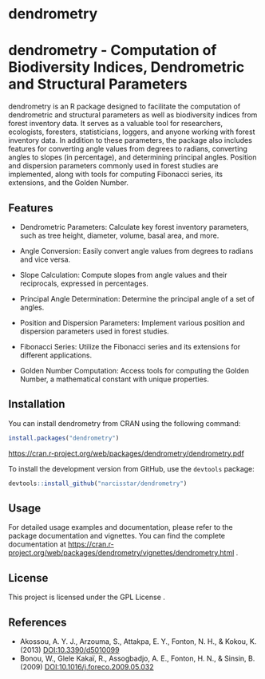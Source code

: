 # dendrometry
# dendrometry - Computation of Biodiversity Indices, Dendrometric and Structural Parameters

dendrometry is an R package designed to facilitate the computation of dendrometric and structural parameters as well as biodiversity indices from forest inventory data. It serves as a valuable tool for researchers, ecologists, foresters, statisticians, loggers, and anyone working with forest inventory data. In addition to these parameters, the package also includes features for converting angle values from degrees to radians, converting angles to slopes (in percentage), and determining principal angles. Position and dispersion parameters commonly used in forest studies are implemented, along with tools for computing Fibonacci series, its extensions, and the Golden Number.

## Features

- Dendrometric Parameters: Calculate key forest inventory parameters, such as tree height, diameter, volume, basal area, and more.

- Angle Conversion: Easily convert angle values from degrees to radians and vice versa.

- Slope Calculation: Compute slopes from angle values and their reciprocals, expressed in percentages.

- Principal Angle Determination: Determine the principal angle of a set of angles.

- Position and Dispersion Parameters: Implement various position and dispersion parameters used in forest studies.

- Fibonacci Series: Utilize the Fibonacci series and its extensions for different applications.

- Golden Number Computation: Access tools for computing the Golden Number, a mathematical constant with unique properties.

## Installation

You can install dendrometry from CRAN using the following command:

```R
install.packages("dendrometry")
```

https://cran.r-project.org/web/packages/dendrometry/dendrometry.pdf

To install the development version from GitHub, use the `devtools` package:

```R
devtools::install_github("narcisstar/dendrometry")
```

## Usage

For detailed usage examples and documentation, please refer to the package documentation and vignettes. You can find the complete documentation at https://cran.r-project.org/web/packages/dendrometry/vignettes/dendrometry.html .

## License

This project is licensed under the GPL License .

## References

- Akossou, A. Y. J., Arzouma, S., Attakpa, E. Y., Fonton, N. H., & Kokou, K. (2013) [DOI:10.3390/d5010099](https://doi.org/10.3390/d5010099)
- Bonou, W., Glele Kakaï, R., Assogbadjo, A. E., Fonton, H. N., & Sinsin, B. (2009) [DOI:10.1016/j.foreco.2009.05.032](https://doi.org/10.1016/j.foreco.2009.05.032)
